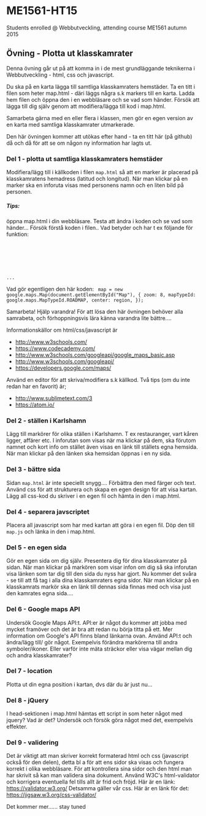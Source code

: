 # ME1561-HT15
Students enrolled @ Webbutveckling, attending course ME1561 autumn 2015


## Övning - Plotta ut klasskamrater
Denna övning går ut på att komma in i de mest grundläggande teknikerna i Webbutveckling - html, css och javascript.

Du ska på en karta lägga till samtliga klasskamraters hemstäder.
Ta en titt i filen som heter map.html - däri läggs några s.k markers till en karta. Ladda hem filen och öppna den i en webbläsare och se vad som händer.
Försök att lägga till dig själv genom att modifiera/lägga till kod i map.html.

Samarbeta gärna med en eller flera i klassen, men gör en egen version av en karta med samtliga klasskamrater utmarkerade.

Den här övningen kommer att utökas efter hand - ta en titt här (på github) då och då för att se om någon ny information har lagts ut.

### Del 1 - plotta ut samtliga klasskamraters hemstäder
Modifiera/lägg till i källkoden i filen <code>map.html</code> så att en marker är placerad på klasskamratens hemadress (latitud och longitud).
När man klickar på en marker ska en inforuta visas med personens namn och en liten bild på personen.


##### Tips: 
öppna map.html i din webbläsare. Testa att ändra i koden och se vad som händer...
Försök förstå koden i filen..
Vad betyder och har t ex följande för funktion:
<code>
<!DOCTYPE html>
<html lang="sv">
<head>
<meta charset="utf-8">
...
</code>

Vad gör egentligen den här koden:
<code>
map = new google.maps.Map(document.getElementById("Map"), {
			zoom: 8,
			mapTypeId: google.maps.MapTypeId.ROADMAP,
			center: region,
		});
</code>

Samarbeta! Hjälp varandra!
För att lösa den här övningen behöver alla samrabeta, och förhoppningsvis lära känna varandra lite bättre....

Informationskällor om html/css/javascript är 
- http://www.w3schools.com/
- https://www.codecademy.com/
- http://www.w3schools.com/googleapi/google_maps_basic.asp
- http://www.w3schools.com/googleapi/
- https://developers.google.com/maps/


Använd en editor för att skriva/modifiera s.k källkod. Två tips (om du inte redan har en favorit) är;
- http://www.sublimetext.com/3
- https://atom.io/


### Del 2 - ställen i Karlshamn
Lägg till markörer för olika ställen i Karlshamn. T ex restauranger, vart kåren ligger, affärer etc.
I inforutan som visas när ma klickar på dem, ska förutom namnet och kort info om stället även visas en länk till 
ställets egna hemsida. När man klickar på den länken ska hemsidan öppnas i en ny sida.

### Del 3 - bättre sida
Sidan <code>map.html</code> är inte speciellt snygg.... Förbättra den med färger och text.
Använd css för att strukturera och skapa en egen design för att visa kartan.
Lägg all css-kod du skriver i en egen fil och hämta in den i map.html.

### Del 4 - separera javscriptet
Placera all javascript som har med kartan att göra i en egen fil. Döp den till <code>map.js</code> och länka in den i map.html.


### Del 5 - en egen sida
Gör en egen sida om dig själv. Presentera dig för dina klasskamrater på sidan.
När man klickar på markören som visar infon om dig så ska inforutan visa länken som tar
dig till den sida du nyss har gjort.
Nu kommer det svåra - se till att få tag i alla dina klasskamraters egna sidor. När man klickar på en klasskamrats markör ska en länk
till dennas sida finnas med och visa just den kamrates egna sida....


### Del 6 - Google maps API
Undersök Google Maps API:t. API:er är något du kommer att jobba med mycket framöver och det är bra att redan nu börja titta på ett. Mer information om Google's API finns bland länkarna ovan.
Använd API:t och ändra/lägg till/ gör något. Exempelvis förändra markörerna till andra symboler/ikoner.
Eller varför inte mäta sträckor eller visa vägar mellan dig och andra klasskamrater?

### Del 7 - location
Plotta ut din egna position i kartan, dvs där du är just nu...

### Del 8 - jQuery
I head-sektionen i map.html hämtas ett script in som heter något med jquery?
Vad är det? Undersök och försök göra något med det, exempelvis effekter.


### Del 9 - validering
Det är viktigt att man skriver korrekt formaterad html och css (javascript också för den delen), detta bl a för att ens sidor ska visas och fungera korrekt i olika webbläsare.
För att kontrollera sina sidor och den html man har skrivit så kan man validera sina dokument.
Använd W3C's html-validator och korrigera eventuella fel tills allt är frid och fröjd.
Här är en länk: https://validator.w3.org/
Detsamma gäller vår css. Här är en länk för det: https://jigsaw.w3.org/css-validator/



Det kommer mer...... stay tuned



